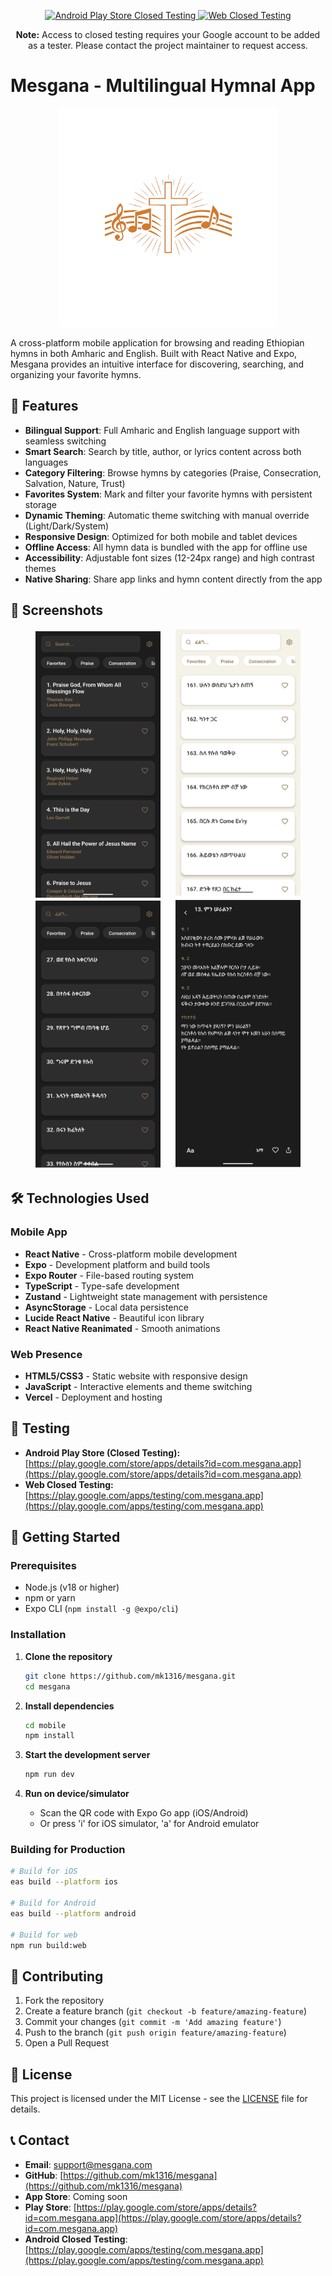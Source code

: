 <p align="center">
  <a href="https://play.google.com/store/apps/details?id=com.mesgana.app" target="_blank">
    <img src="https://img.shields.io/badge/Android%20Play%20Store-Closed%20Testing-orange?logo=google-play&logoColor=white&style=for-the-badge" alt="Android Play Store Closed Testing"/>
  </a>
  <a href="https://play.google.com/apps/testing/com.mesgana.app" target="_blank">
    <img src="https://img.shields.io/badge/Web%20Closed%20Testing-Click%20Here-blue?logo=google-chrome&logoColor=white&style=for-the-badge" alt="Web Closed Testing"/>
  </a>
</p>
<p align="center">
  <b>Note:</b> Access to closed testing requires your Google account to be added as a tester. Please contact the project maintainer to request access.
</p>

# Mesgana - Multilingual Hymnal App

<p align="center">
  <img src="img/adaptive-icon.png" width="350" alt="Mesgana Logo"/>
</p>

A cross-platform mobile application for browsing and reading Ethiopian hymns in both Amharic and English. Built with React Native and Expo, Mesgana provides an intuitive interface for discovering, searching, and organizing your favorite hymns.

## 🌟 Features

- **Bilingual Support**: Full Amharic and English language support with seamless switching
- **Smart Search**: Search by title, author, or lyrics content across both languages
- **Category Filtering**: Browse hymns by categories (Praise, Consecration, Salvation, Nature, Trust)
- **Favorites System**: Mark and filter your favorite hymns with persistent storage
- **Dynamic Theming**: Automatic theme switching with manual override (Light/Dark/System)
- **Responsive Design**: Optimized for both mobile and tablet devices
- **Offline Access**: All hymn data is bundled with the app for offline use
- **Accessibility**: Adjustable font sizes (12-24px range) and high contrast themes
- **Native Sharing**: Share app links and hymn content directly from the app

## 📱 Screenshots

<p align="center">
  <img src="img/en-home-dk.png" width="200" alt="English Home Screen (Dark Mode)" style="margin: 0 10px;"/>
  <img src="img/am-home.png" width="200" alt="Amharic Home Screen" style="margin: 0 10px;"/>
  <img src="img/am-home-dk.png" width="200" alt="Amharic Home Screen (Dark Mode)" style="margin: 0 10px;"/>
  <img src="img/am-hymn-dk.png" width="200" alt="Amharic Hymn View (Dark Mode)" style="margin: 0 10px;"/>
</p>

## 🛠️ Technologies Used

### Mobile App

- **React Native** - Cross-platform mobile development
- **Expo** - Development platform and build tools
- **Expo Router** - File-based routing system
- **TypeScript** - Type-safe development
- **Zustand** - Lightweight state management with persistence
- **AsyncStorage** - Local data persistence
- **Lucide React Native** - Beautiful icon library
- **React Native Reanimated** - Smooth animations

### Web Presence

- **HTML5/CSS3** - Static website with responsive design
- **JavaScript** - Interactive elements and theme switching
- **Vercel** - Deployment and hosting

## 🧪 Testing

- **Android Play Store (Closed Testing):** [https://play.google.com/store/apps/details?id=com.mesgana.app](https://play.google.com/store/apps/details?id=com.mesgana.app)
- **Web Closed Testing:** [https://play.google.com/apps/testing/com.mesgana.app](https://play.google.com/apps/testing/com.mesgana.app)

## 🚀 Getting Started

### Prerequisites

- Node.js (v18 or higher)
- npm or yarn
- Expo CLI (`npm install -g @expo/cli`)

### Installation

1. **Clone the repository**

   ```bash
   git clone https://github.com/mk1316/mesgana.git
   cd mesgana
   ```
2. **Install dependencies**

   ```bash
   cd mobile
   npm install
   ```
3. **Start the development server**

   ```bash
   npm run dev
   ```
4. **Run on device/simulator**

   - Scan the QR code with Expo Go app (iOS/Android)
   - Or press 'i' for iOS simulator, 'a' for Android emulator

### Building for Production

```bash
# Build for iOS
eas build --platform ios

# Build for Android
eas build --platform android

# Build for web
npm run build:web
```

## 🤝 Contributing

1. Fork the repository
2. Create a feature branch (`git checkout -b feature/amazing-feature`)
3. Commit your changes (`git commit -m 'Add amazing feature'`)
4. Push to the branch (`git push origin feature/amazing-feature`)
5. Open a Pull Request

## 📄 License

This project is licensed under the MIT License - see the [LICENSE](LICENSE) file for details.

## 📞 Contact

- **Email**: support@mesgana.com
- **GitHub**: [https://github.com/mk1316/mesgana](https://github.com/mk1316/mesgana)
- **App Store**: Coming soon
- **Play Store**: [https://play.google.com/store/apps/details?id=com.mesgana.app](https://play.google.com/store/apps/details?id=com.mesgana.app)
- **Android Closed Testing**: [https://play.google.com/apps/testing/com.mesgana.app](https://play.google.com/apps/testing/com.mesgana.app)
